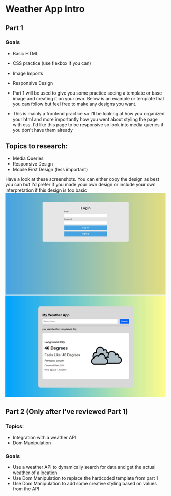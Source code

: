 # Weather App Intro

## Part 1
### Goals
- Basic HTML 
- CSS practice (use flexbox if you can)
- Image Imports
- Responsive Design 

- Part 1 will be used to give you some practice seeing a template or base image and creating it on your own. Below is an example or template that you can follow but feel free to make any designs you want. 
- This is mainly a frontend practice so I'll be looking at how you organized your html and more importantly how you went about styling the page with css. I'd like this page to be responsive so look into media queries if you don't have them already 


## Topics to research:
- Media Queries 
- Responsive Design 
- Mobile First Design (less important) 

Have a look at these screenshots. You can either copy the design as best you can but I'd prefer if you made your own design or include your own interpretation if this design is too basic 
![alt text](./screenshots/login.JPG)
![alt text](./screenshots/weather.JPG)



## Part 2 (Only after I've reviewed Part 1)
### Topics:
- Integration with a weather API
- Dom Manipulation

### Goals
- Use a weather API to dynamically search for data and get the actual weather of a location
- Use Dom Manipulation to replace the hardcoded template from part 1
- Use Dom Manipulation to add some creative styling based on values from the API 